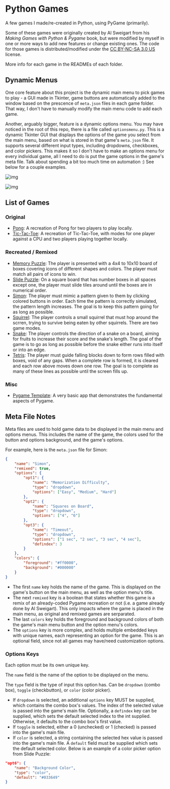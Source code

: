 # Python Games

A few games I made/re-created in Python, using PyGame (primarily).

Some of these games were originally created by Al Sweigart from his _Making Games with Python & Pygame_ book, but were modified by myself in one or more ways to add new features or change existing ones. The code for those games is distributed/modified under the [CC BY-NC-SA 3.0 US](https://creativecommons.org/licenses/by-nc-sa/3.0/us/) license.

More info for each game in the READMEs of each folder.

## Dynamic Menus

One core feature about this project is the dynamic main menu to pick games to play - a GUI made in Tkinter, game buttons are automatically added to the window based on the prescence of `meta.json` files in each game folder. That way, I don't have to manually modify the main menu code to add each game.

Another, arguably bigger, feature is a dynamic options menu. You may have noticed in the root of this repo, there is a file called `optionsmenu.py`. This is a dynamic Tkinter GUI that displays the options of the game you select from the main menu, based on what is stored in that game's `meta.json` file. It supports several different input types, including dropdowns, checkboxes, and color pickers. This makes it so I don't have to make an options menu for every individual game, all I need to do is put the game options in the game's meta file. Talk about spending a bit too much time on automation :) See below for a couple examples.

![img](https://i.imgur.com/mjEo5gn.png)

![img](https://i.imgur.com/e3aUNmq.png)

## List of Games
### Original
- [Pong](https://github.com/sbrugel/python-games/tree/master/pong): A recreation of Pong for two players to play locally.
- [Tic-Tac-Toe](https://github.com/sbrugel/python-games/tree/master/tic-tac-toe): A recreation of Tic-Tac-Toe, with modes for one player against a CPU and two players playing together locally.

### Recreated / Remixed
- [Memory Puzzle](https://github.com/sbrugel/python-games/tree/master/memory-puzzle): The player is presented with a 4x4 to 10x10 board of boxes covering icons of different shapes and colors. The player must match all pairs of icons to win.
- [Slide Puzzle](https://github.com/sbrugel/python-games/tree/master/slide-puzzle): On a square board that has number boxes in all spaces except one, the player must slide tiles around until the boxes are in numerical order.
- [Simon](https://github.com/sbrugel/python-games/tree/master/simon): The player must mimic a pattern given to them by clicking colored buttons in order. Each time the pattern is correctly simulated, the pattern length increases. The goal is to keep this pattern going for as long as possible.
- [Squirrel](https://github.com/sbrugel/python-games/tree/master/squirrel): The player controls a small squirrel that must hop around the scrren, trying to survive being eaten by other squirrels. There are two game modes.
- [Snake](https://github.com/sbrugel/python-games/tree/master/snake): The player controls the direction of a snake on a board, aiming for fruits to increase their score and the snake's length. The goal of the game is to go as long as possible before the snake either runs into itself or into an edge.
- [Tetris](https://github.com/sbrugel/python-games/tree/master/tetris): The player must guide falling blocks down to form rows filled with boxes, void of any gaps. When a complete row is formed, it is cleared and each row above moves down one row. The goal is to complete as many of these lines as possible until the screen fills up.

### Misc
- [Pygame Template](https://github.com/sbrugel/python-games/tree/master/template): A very basic app that demonstrates the fundamental aspects of Pygame.

## Meta File Notes

Meta files are used to hold game data to be displayed in the main menu and options menus. This includes the name of the game, the colors used for the button and options background, and the game's options.

For example, here is the `meta.json` file for Simon:
```json
{
    "name": "Simon",
    "remixed": true,
    "options": {
        "opt1": {
            "name": "Memorization Difficulty",
            "type": "dropdown",
            "options": ["Easy", "Medium", "Hard"]
        },
        "opt2": {
            "name": "Squares on Board",
            "type": "dropdown",
            "options": ["4", "6"]
        },
        "opt3": {
            "name": "Timeout",
            "type": "dropdown",
            "options": ["1 sec", "2 sec", "3 sec", "4 sec"],
            "defindex": 3
        }
    },
    "colors": {
        "foreground": "#ff0000",
        "background": "#000000"
    }
}
```

- The first `name` key holds the name of the game. This is displayed on the game's button on the main menu, as well as the option menu's title.
- The next `remixed` key is a boolean that states whether this game is a remix of an already-coded Pygame recreation or not (i.e. a game already done by Al Sweigart). This only impacts where the game is placed in the main menu, as original and remixed games are serparated.
- The last `colors` key holds the foreground and background colors of both the game's main menu button and the option menu's colors.
- The `options` key is more complex, and holds multiple embedded keys with unique names, each representing an option for the game. This is an optional field, since not all games may have/need customization options.

### Options Keys

Each option must be its own unique key.

The `name` field is the name of the option to be displayed on the menu.

The `type` field is the type of input this option has. Can be `dropdown` (combo box), `toggle` (checkbutton), or `color` (color picker).
- If `dropdown` is selected, an additional `options` key MUST be supplied, which contains the combo box's values. The index of the selected value is passed into the game's main file. Optionally, a `defindex` key can be supplied, which sets the default selected index to the int supplied. Otherwise, it defaults to the combo box's first value.
- If `toggle` is selected, either a 0 (unchecked) or 1 (checked) is passed into the game's main file.
- If `color` is selected, a string containing the selected hex value is passed into the game's main file. A `default` field must be supplied which sets the default selected color. Below is an example of a color picker option from Slide Puzzle:

```json
"opt6": {
    "name": "Background Color",
    "type": "color",
    "default": "#033649"
}
```